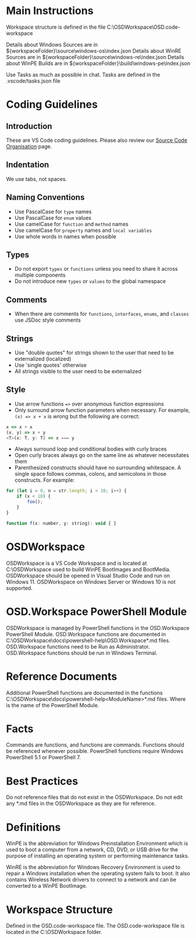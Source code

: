 # Main Instructions

Workspace structure is defined in the file C:\OSDWorkspace\OSD.code-workspace

Details about Windows Sources are in ${workspaceFolder}\source\windows-os\index.json
Details about WinRE Sources are in ${workspaceFolder}\source\windows-re\index.json
Details about WinPE Builds are in ${workspaceFolder}\build\windows-pe\index.json

Use Tasks as much as possible in chat. Tasks are defined in the .vscode/tasks.json file

# Coding Guidelines

## Introduction

These are VS Code coding guidelines. Please also review our [Source Code Organisation](https://github.com/microsoft/vscode/wiki/Source-Code-Organization) page.

## Indentation

We use tabs, not spaces.

## Naming Conventions

* Use PascalCase for `type` names
* Use PascalCase for `enum` values
* Use camelCase for `function` and `method` names
* Use camelCase for `property` names and `local variables`
* Use whole words in names when possible

## Types

* Do not export `types` or `functions` unless you need to share it across multiple components
* Do not introduce new `types` or `values` to the global namespace

## Comments

* When there are comments for `functions`, `interfaces`, `enums`, and `classes` use JSDoc style comments

## Strings

* Use "double quotes" for strings shown to the user that need to be externalized (localized)
* Use 'single quotes' otherwise
* All strings visible to the user need to be externalized

## Style

* Use arrow functions `=>` over anonymous function expressions
* Only surround arrow function parameters when necessary. For example, `(x) => x + x` is wrong but the following are correct:

```javascript
x => x + x
(x, y) => x + y
<T>(x: T, y: T) => x === y
```

* Always surround loop and conditional bodies with curly braces
* Open curly braces always go on the same line as whatever necessitates them
* Parenthesized constructs should have no surrounding whitespace. A single space follows commas, colons, and semicolons in those constructs. For example:

```javascript
for (let i = 0, n = str.length; i < 10; i++) {
    if (x < 10) {
        foo();
    }
}

function f(x: number, y: string): void { }
```

# OSDWorkspace
OSDWorkspace is a VS Code Workspace and is located at C:\OSDWorkspace used to build WinPE BootImages and BootMedia.
OSDWorkspace should be opened in Visual Studio Code and run on Windows 11.
OSDWorkspace on Windows Server or Windows 10 is not supported.

# OSD.Workspace PowerShell Module
OSDWorkspace is managed by PowerShell functions in the OSD.Workspace PowerShell Module.
OSD.Workspace functions are documented in C:\OSDWorkspace\docs\powershell-help\OSD.Workspace\*.md files.
OSD.Workspace functions need to be Run as Administrator.
OSD.Workspace functions should be run in Windows Terminal.

# Reference Documents
Additional PowerShell functions are documented in the functions C:\OSDWorkspace\docs\powershell-help\<ModuleName>\*.md files.
Where <ModuleName> is the name of the PowerShell Module.

# Facts
Commands are functions, and functions are commands.
Functions should be referenced whenever possible.
PowerShell functions require Windows PowerShell 5.1 or PowerShell 7.

# Best Practices
Do not reference files that do not exist in the OSDWorkspace.
Do not edit any *.md files in the OSDWorkspace as they are for reference.

# Definitions
WinPE is the abbreviation for Windows Preinstallation Environment which is used to boot a computer from a network, CD, DVD, or USB drive for the purpose of installing an operating system or performing maintenance tasks.

WinRE is the abbreviation for Windows Recovery Environment is used to repair a Windows installation when the operating system fails to boot. It also contains Wireless Network drivers to connect to a network and can be converted to a WinPE BootImage.

# Workspace Structure
Defined in the OSD.code-workspace file.
The OSD.code-workspace file is located in the C:\OSDWorkspace folder.